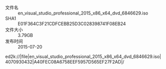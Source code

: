 <dl class="dl-horizontal">

<dt>文件名</dt>

<dd>en_visual_studio_professional_2015_x86_x64_dvd_6846629.iso</dd>

<dt>SHA1</dt>

<dd>E01F364C3F21CDFCEBB25D3C028398741F08EB24</dd>

<dt>文件大小</dt>

<dd>3.79GB</dd>

<dt>发布时间</dt>

<dd>2015-07-20</dd>

</dl>
ed2k://|file|en_visual_studio_professional_2015_x86_x64_dvd_6846629.iso|4070930432|A40FEC08A6758EEF5957D565EF27F2AD|/
